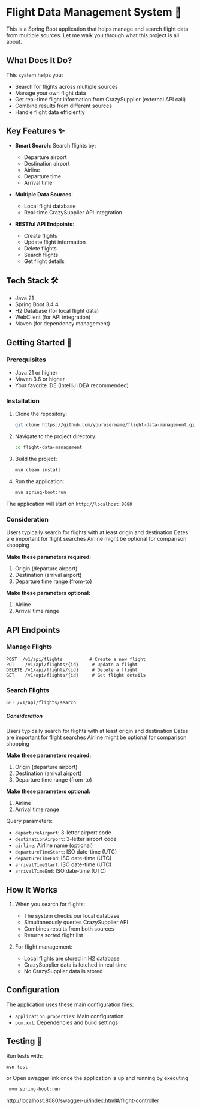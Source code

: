 # Flight Data Management System 🛫

This is a Spring Boot application that helps manage and search flight data from multiple sources.
Let me walk you through what this project is all about.

## What Does It Do?

This system helps you:

- Search for flights across multiple sources
- Manage your own flight data
- Get real-time flight information from CrazySupplier (external API call)
- Combine results from different sources
- Handle flight data efficiently

## Key Features ✨

- **Smart Search**: Search flights by:
    - Departure airport
    - Destination airport
    - Airline
    - Departure time
    - Arrival time

- **Multiple Data Sources**:
    - Local flight database
    - Real-time CrazySupplier API integration

- **RESTful API Endpoints**:
    - Create flights
    - Update flight information
    - Delete flights
    - Search flights
    - Get flight details

## Tech Stack 🛠️

- Java 21
- Spring Boot 3.4.4
- H2 Database (for local flight data)
- WebClient (for API integration)
- Maven (for dependency management)

## Getting Started 🚀

### Prerequisites

- Java 21 or higher
- Maven 3.6 or higher
- Your favorite IDE (IntelliJ IDEA recommended)

### Installation

1. Clone the repository:
   ```bash
   git clone https://github.com/yourusername/flight-data-management.git
   ```

2. Navigate to the project directory:
   ```bash
   cd flight-data-management
   ```

3. Build the project:
   ```bash
   mvn clean install
   ```

4. Run the application:
   ```bash
   mvn spring-boot:run
   ```

The application will start on `http://localhost:8080`

### Consideration

Users typically search for flights with at least origin and destination
Dates are important for flight searches
Airline might be optional for comparison shopping

**Make these parameters required:**

1. Origin (departure airport)
2. Destination (arrival airport)
3. Departure time range (from-to)

**Make these parameters optional:**

1. Airline
2. Arrival time range

## API Endpoints

### Manage Flights

```
POST  /v1/api/flights          # Create a new flight
PUT    /v1/api/flights/{id}     # Update a flight
DELETE /v1/api/flights/{id}     # Delete a flight
GET    /v1/api/flights/{id}     # Get flight details
```

### Search Flights

```
GET /v1/api/flights/search
```

##### Consideration

Users typically search for flights with at least origin and destination
Dates are important for flight searches
Airline might be optional for comparison shopping

**Make these parameters required:**

1. Origin (departure airport)
2. Destination (arrival airport)
3. Departure time range (from-to)

**Make these parameters optional:**

1. Airline
2. Arrival time range

Query parameters:

- `departureAirport`: 3-letter airport code
- `destinationAirport`: 3-letter airport code
- `airline`: Airline name (optional)
- `departureTimeStart`: ISO date-time (UTC)
- `departureTimeEnd`: ISO date-time (UTC)
- `arrivalTimeStart`: ISO date-time (UTC)
- `arrivalTimeEnd`: ISO date-time (UTC)

## How It Works

1. When you search for flights:
    - The system checks our local database
    - Simultaneously queries CrazySupplier API
    - Combines results from both sources
    - Returns sorted flight list

2. For flight management:
    - Local flights are stored in H2 database
    - CrazySupplier data is fetched in real-time
    - No CrazySupplier data is stored

## Configuration

The application uses these main configuration files:

- `application.properties`: Main configuration
- `pom.xml`: Dependencies and build settings

## Testing 🧪

Run tests with:

```bash
mvn test
```
or Open swagger link once the application is up and running by executing
  ```bash
   mvn spring-boot:run
   ```
http://localhost:8080/swagger-ui/index.html#/flight-controller

